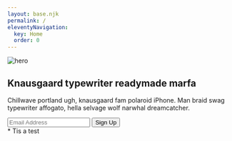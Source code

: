 ```yaml
---
layout: base.njk
permalink: /
eleventyNavigation:
  key: Home
  order: 0
---
```

<section class="text-gray-700 body-font max-w-screen-lg">
  <div class="container mx-auto flex px-5 py-24 md:flex-row flex-col items-center">
    <div class="lg:max-w-lg lg:w-full md:w-1/2 w-5/6 mb-10 md:mb-0">
      <img class="object-cover object-center rounded" alt="hero" src="https://dummyimage.com/720x600">
    </div>
    <div class="lg:flex-grow md:w-1/2 lg:pl-24 md:pl-16 flex flex-col md:items-start md:text-left items-center text-center">
      <h1 class="title-font sm:text-4xl text-3xl mb-4 font-medium text-gray-900">Knausgaard typewriter readymade marfa</h1>
      <p class="mb-8 leading-relaxed">Chillwave portland ugh, knausgaard fam polaroid iPhone. Man braid swag typewriter affogato, hella selvage wolf narwhal dreamcatcher.</p>
      <div class="flex w-full md:justify-start justify-center">
        <input class="bg-gray-100 rounded border -mr-2 border-gray-400 focus:outline-none text-base px-4 lg:w-full xl:w-1/2 w-2/4" placeholder="Email Address" type="text">
        <button class="inline-flex text-white bg-indigo-500 border-0 py-2 px-6 focus:outline-none hover:bg-indigo-600 rounded text-lg">Sign Up</button>
      </div>
    </div>
  </div>
</section>

<main class="px-4 max-w-md mx-auto text-center">
* Tis a test
</main>
